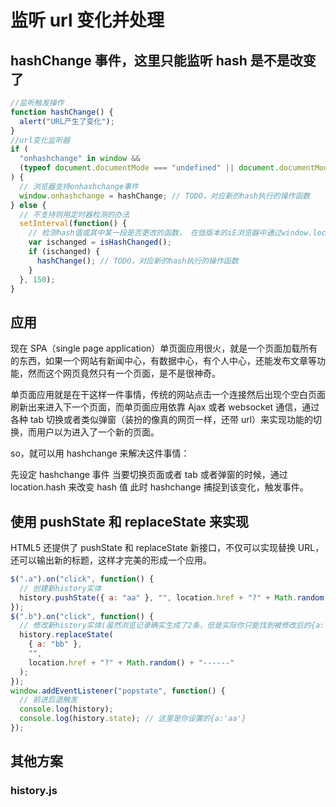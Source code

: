 # 监听 url 变化并处理

## hashChange 事件，这里只能监听 hash 是不是改变了

```js
//监听触发操作
function hashChange() {
  alert("URL产生了变化");
}
//url变化监听器
if (
  "onhashchange" in window &&
  (typeof document.documentMode === "undefined" || document.documentMode == 8)
) {
  // 浏览器支持onhashchange事件
  window.onhashchange = hashChange; // TODO，对应新的hash执行的操作函数
} else {
  // 不支持则用定时器检测的办法
  setInterval(function() {
    // 检测hash值或其中某一段是否更改的函数， 在低版本的iE浏览器中通过window.location.hash取出的指和其它的浏览器不同，要注意
    var ischanged = isHashChanged();
    if (ischanged) {
      hashChange(); // TODO，对应新的hash执行的操作函数
    }
  }, 150);
}
```

## 应用

现在 SPA（single page application）单页面应用很火，就是一个页面加载所有的东西，如果一个网站有新闻中心，有数据中心，有个人中心，还能发布文章等功能，然而这个网页竟然只有一个页面，是不是很神奇。

单页面应用就是在干这样一件事情，传统的网站点击一个连接然后出现个空白页面刷新出来进入下一个页面，而单页面应用依靠 Ajax 或者 websocket 通信，通过各种 tab 切换或者类似弹窗（装扮的像真的网页一样，还带 url）来实现功能的切换，而用户以为进入了一个新的页面。

so，就可以用 hashchange 来解决这件事情：

先设定 hashchange 事件
当要切换页面或者 tab 或者弹窗的时候，通过 location.hash 来改变 hash 值
此时 hashchange 捕捉到该变化，触发事件。

## 使用 pushState 和 replaceState 来实现

HTML5 还提供了 pushState 和 replaceState 新接口，不仅可以实现替换 URL，还可以输出新的标题，这样才完美的形成一个应用。

```js
$(".a").on("click", function() {
  // 创建新history实体
  history.pushState({ a: "aa" }, "", location.href + "?" + Math.random());
});
$(".b").on("click", function() {
  // 修改新history实体(虽然浏览记录确实生成了2条，但是实际你只能找到被修改后的{a:'bb'})
  history.replaceState(
    { a: "bb" },
    "",
    location.href + "?" + Math.random() + "------"
  );
});
window.addEventListener("popstate", function() {
  // 前进后退触发
  console.log(history);
  console.log(history.state); // 这里是你设置的{a:'aa'}
});
```

## 其他方案

### history.js
